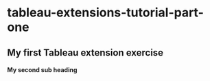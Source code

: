 # tableau-extensions-tutorial-part-one
## My first Tableau extension exercise
#### My second sub heading

